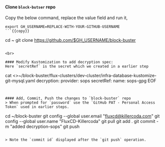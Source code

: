 #### Clone `block-butser` repo
Copy the below command, replace the value field and run it,

```
export GH_USERNAME=REPLACE-WITH-YOUR-GITHUB-USERNAME
```{{copy}}

```
cd ~
git clone https://github.com/$GH_USERNAME/block-buster
```{{exec}}

<br>

#### Modify Kustomization to add decryption spec:
Here `secretRef` is the secret which we created in a earlier step
```
cat <<EOF >>~/block-buster/flux-clusters/dev-cluster/infra-database-kustomize-git-mysql.yaml
  decryption:
    provider: sops
    secretRef:
      name: sops-gpg
EOF
```{{exec}}


#### Add, Commit, Push the changes to `block-buster` repo
> When prompted for `password` use the `GitHub PAT - Personal Access Token` used in earlier steps.

```
cd ~/block-buster
git config --global user.email "fluxcd@killercoda.com"
git config --global user.name "FluxCD-Killercoda"
git pull
git add .
git commit -m "added decryption-sops"
git push
```{{exec}}

> Note the `commit id` displayed after the `git push` operation.